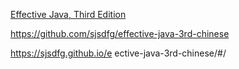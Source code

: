 
[Effective Java, Third Edition](https://www.jianshu.com/c/ce8cf0e13b23)

https://github.com/sjsdfg/effective-java-3rd-chinese

https://sjsdfg.github.io/e ective-java-3rd-chinese/#/
